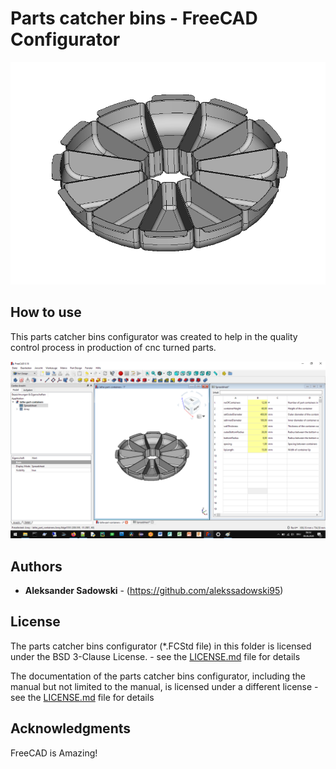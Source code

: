 # Parts catcher bins - FreeCAD Configurator

![](../images/Unbenannt1.gif)

## How to use
This parts catcher bins configurator was created to help in the quality control process in production of cnc turned parts.

![](../images/Unbenannt4.png)

## Authors

* **Aleksander Sadowski** - (https://github.com/alekssadowski95)

## License
The parts catcher bins configurator (*.FCStd file) in this folder is licensed under the BSD 3-Clause License. - see the [LICENSE.md](LICENSE.md) file for details 

The documentation of the parts catcher bins configurator, including the manual but not limited to the manual, is licensed under a different license - see the [LICENSE.md](LICENSE.md) file for details

## Acknowledgments

FreeCAD is Amazing!
